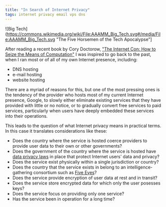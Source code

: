 ```yaml
---
title: "In Search of Internet Privacy"
tags: internet privacy email vps dns
---
```


![Big Tech](https://commons.wikimedia.org/wiki/File:AAAMM_Big_Tech.svg#/media/File:AAAMM_Big_Tech.svg "The Five Horsemen of the Tech Apocalypse"]

After reading a recent book by Cory Doctorow, ["The Internet Con: How
to Seize the Means of
Computation"](https://www.versobooks.com/en-ca/products/3035-the-internet-con)
I was inspired to go back to the past, when I ran most or of all of my
own Internet presence, including:

- DNS hosting
- e-mail hosting
- website hosting

There are a myriad of reasons for this, but one of the most pressing
ones is the tendency of the provider who hosts most of my current
Internet presence, Google, to slowly either eliminate existing
services that they have provided with little or no notice, or to
gradually convert free services to paid services, particularly when users
have deeply embedded these services into their operations.

This leads to the question of what Internet privacy means in practical terms.
In this case it translates considerations like these:

- Does the country where the service is hosted coerce providers to
  provide user data to their own or other governments?
- Does the government of the country where the service is hosted have
  [data privacy
  laws](https://www.eff.org/issues/international-privacy-standards) in
  place that protect Internet users' data and privacy?
- Does the service exist physically within a single jurisdiction or country?
- Does the country that the service exists in belong to an
  intelligence-gathering consortium such as [Five
  Eyes](https://en.wikipedia.org/wiki/Five_Eyes)?
- Does the service provide encryption of user data at rest and in transit?
- Does the service store encrypted data for which only the user posesses keys?
- Does the service focus on providing only one service?
- Has the service been in operation for a long time?
